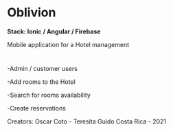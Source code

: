 # **Oblivion**

**Stack: Ionic / Angular / Firebase**

Mobile application for a Hotel management

#

-Admin / customer users

-Add rooms to the Hotel

-Search for rooms availability

-Create reservations


Creators: Oscar Coto - Teresita Guido
Costa Rica - 2021
